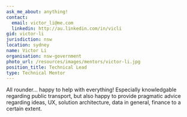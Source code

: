```yaml
---
ask_me_about: anything!
contact:
  email: victor_li@me.com
  linkedin: http://au.linkedin.com/in/vicli
gid: victor-li
jurisdiction: nsw
location: sydney
name: Victor Li
organisation: nsw-government
photo_url: /resources/images/mentors/victor-li.jpg
position_title: Technical Lead
type: Technical Mentor
---
```


All rounder... happy to help with everything! Especially knowledgable regarding public transport, but also happy to provide pragmatic advice regarding ideas, UX, solution architecture, data in general, finance to a certain extent.